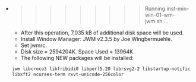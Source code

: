 * >>>>>>>>> Running inst-min-win-01-wm-jwm.sh ...
  * After this operation, 7,035 kB of additional disk space will be used.
  * Install Window Manager: JWM v2.3.5 by Joe Wingbermuehle.
  * Set jwmrc.
  * Disk size = 2594204K. Space Used = 13964K.
  * The following NEW packages will be installed:
  ```bash
  jwm libcroco3 libfribidi0 libperl5.20 librsvg2-2 libstartup-notification0
  libxft2 ncurses-term rxvt-unicode-256color
  ```
